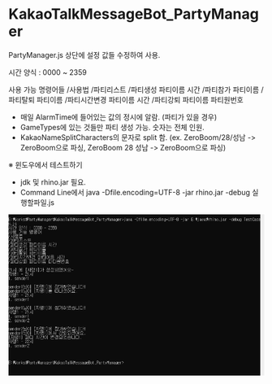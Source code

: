 # KakaoTalkMessageBot_PartyManager

PartyManager.js 상단에 설정 값들 수정하여 사용.

시간 양식 : 0000 ~ 2359

사용 가능 명령어들
/사용법
/파티리스트
/파티생성 파티이름 시간
/파티참가 파티이름
/파티탈퇴 파티이름
/파티시간변경 파티이름 시간
/파티강퇴 파티이름 파티원번호

- 매일 AlarmTime에 들어있는 값의 정시에 알람. (파티가 있을 경우)
- GameTypes에 있는 것들만 파티 생성 가능. 숫자는 전체 인원.
- KakaoNameSplitCharacters의 문자로 split 함. (ex. ZeroBoom/28/성남 -> ZeroBoom으로 파싱, ZeroBoom 28 성남 -> ZeroBoom으로 파싱)

※ 윈도우에서 테스트하기
- jdk 및 rhino.jar 필요.
- Command Line에서 java -Dfile.encoding=UTF-8 -jar rhino.jar -debug 실행할파일.js

![test_example](./test_example.png)